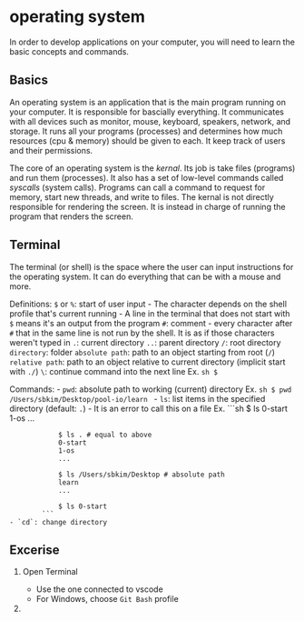 # operating system

In order to develop applications on your computer, you will need to learn the basic concepts and commands.

## Basics
An operating system is an application that is the main program running on your computer. It is responsible for bascially everything. It communicates with all devices such as monitor, mouse, keyboard, speakers, network, and storage. It runs all your programs (processes) and determines how much resources (cpu & memory) should be given to each. It keep track of users and their permissions.

The core of an operating system is the _kernal_. Its job is take files (programs) and run them (processes). It also has a set of low-level commands called _syscalls_ (system calls). Programs can call a command to request for memory, start new threads, and write to files. The kernal is not directly responsible for rendering the screen. It is instead in charge of running the program that renders the screen.

## Terminal
The terminal (or shell) is the space where the user can input instructions for the operating system. It can do everything that can be with a mouse and more.

Definitions:
    `$` or `%`: start of user input
        - The character depends on the shell profile that's current running
        - A line in the terminal that does not start with `$` means it's an output from the program
    `#`: comment
        - every character after `#` that in the same line is not run by the shell. It is as if those characters weren't typed in
    `.`: current directory
    `..`: parent directory
    `/`: root directory
    `directory`: folder
    `absolute path`: path to an object starting from root (`/`)
    `relative path`: path to an object relative to current directory (implicit start with `./`)
    `\`: continue command into the next line
        Ex.
            ```sh
                $ 
            ```

Commands:
    - `pwd`: absolute path to working (current) directory
        Ex.
            ```sh
                $ pwd
                /Users/sbkim/Desktop/pool-io/learn
            ```
    - `ls`: list items in the specified directory (default: `.`)
        - It is an error to call this on a file
        Ex.
            ```sh
                $ ls
                0-start
                1-os
                ...

                $ ls . # equal to above
                0-start
                1-os
                ...

                $ ls /Users/sbkim/Desktop # absolute path
                learn
                ...

                $ ls 0-start
            ```
    - `cd`: change directory


## Excerise
1. Open Terminal
    - Use the one connected to vscode
    - For Windows, choose `Git Bash` profile

2. 